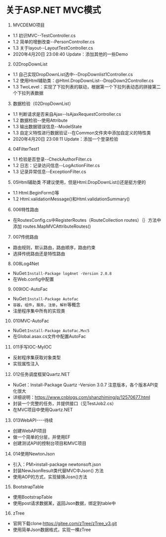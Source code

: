 # 关于ASP.NET MVC模式

1. MVCDEMO项目

* 1.1 初识MVC--TestController.cs
* 1.2 简单的增删改查--PersonController.cs
* 1.3 关于layout--LayoutTestController.cs
* 2020年4月20日 23:08:40 Update：添加其他的一些Demo

2. 02DropDownList

* 1.1 自己实现DropDownList选中--DropDownlist1Controller.cs
* 1.2 使用Html辅助类：@Html.DropDownList--DropDown2Controller.cs
* 1.3 TwoLevel：实现了下拉列表的联动，根据第一个下拉列表动态的拼接第二个下拉列表数据

3. 数据检验（02DropDownList）

* 1.1 判断请求是否来自Ajax--IsAjaxRequestController.cs
* 1.2 数据检验--使用Attribute
* 1.3 输出数据错误信息--ModelState
* 1.3 自定义特性进行数据验证--在Common文件夹中添加自定义的特性类
* 2020年4月20日 23:08:11 Update：添加一个登录检验

4. 04FilterTest1

* 1.1 检验是否登录--CheckAuthorFilter.cs
* 1.2 日志：记录访问信息--LogActionFilter.cs
* 1.3 记录异常信息--ExceptionFilter.cs


5. 05Html辅助类
   不建议使用，但是Html.DropDownList()还是挺方便的
* 1.1 Html.BeginForm()等
* 1.2 Html.validationMessage()和Html.validationSummary()

6. 006特性路由
* 在RoutesConfig.cs中RegisterRoutes（RouteCollection routes）｛｝方法中添加       routes.MapMVCAttributeRoutes()

7. 007传统路由
* 路由规则，默认路由，路由顺序，路由约束
* 选择传统路由还是特性路由

8. 008Log4Net
* NuGet:`Install-Package log4net -Version 2.0.8`
* 在Web.config中配置

9. 009IOC-AutoFac
* NuGet:`Install-Package Autofac`
* `容器`，`组件`，`服务`，`注册`，`解析`等概念
* 注册程序集中所有的实现类

10. 010MVC-AutoFac
* NuGet:`Install-Package AutoFac.Mvc5`
* 在Global.asax.cs文件中配置AutoFac

11. 011手写IOC-MyIOC
* 反射程序集获取对象类型
* 实现属性注入

12. 012任务调度框架Quartz.NET
* NuGet：Install-Package Quartz -Version 3.0.7  注意版本，各个版本API变化很大
* 详细说明：https://www.cnblogs.com/shanzhiming/p/12570677.html
* 封装一个完整的任务，并提供接口（见TestJob2.cs）
* 在MVC项目中使用Quartz.NET

013. 013WebAPI----待续
* 创建WebAPI项目
* 做一个简单的分层，并使用EF
* 创建测试API的控制台项目和MVC项目

014. 014使用NewtonJson
* 引入：PM>install-package newtonsoft.json
* 封装NewJsonResult类代替MVC中Json() 方法
* 使用AOP的方式，实现替换Josn()方法

015. BootstrapTable
* 使用BootstrapTable
* 使用post请求数据某，返回Json数据，绑定到table中

016. zTree
* 官网下载clone:https://gitee.com/zTree/zTree_v3.git
* 使用简单Json数据格式，实现一棵zTree
